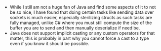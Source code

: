 - While I still am not a huge fan of Java and find some aspects of it to not be so nice, I have found that doing certain tasks like sending data over sockets is much easier, especially sterilizing structs as such tasks are fully managed, unlike C# where you must still compute the size of the buffer you are to send and then manually deserialize if need be.
- Java does not support implicit casting or any custom operators for that matter, this is probably in part why you cannot force a cast to a type even if you know it should be possible.
